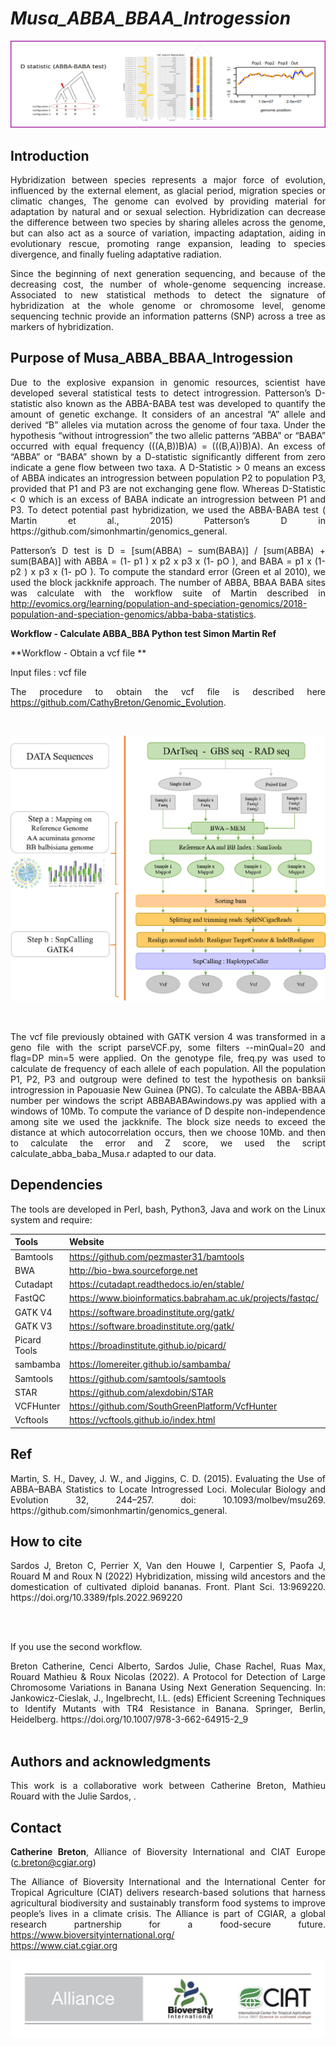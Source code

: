 # *Musa_ABBA_BBAA_Introgession*


![Banniere](images/ABBA_Test.png)


## Introduction

<div align="justify">
Hybridization between species represents a major force of evolution, influenced by the external element, as glacial period, migration species or climatic changes, The genome can evolved by providing material for adaptation by natural and or sexual selection. Hybridization can decrease the difference between two species by sharing alleles across the genome, but can also act as a source of variation, impacting adaptation, aiding in evolutionary rescue, promoting range expansion, leading to species divergence, and finally fueling adaptative radiation.  

Since the beginning of  next generation sequencing, and because of the decreasing cost,  the number of whole-genome sequencing increase. Associated to new statistical methods to detect the signature of hybridization at the whole genome or chromosome level, genome sequencing technic provide an information patterns (SNP) across a tree as markers of hybridization. 
<div>


Purpose of Musa_ABBA_BBAA_Introgession
--------------------------------------




<div align="justify">
Due to the explosive expansion in genomic resources, scientist have developed several statistical tests to detect introgression. Patterson’s D-statistic also known as the ABBA-BABA test was developed to quantify the amount of genetic exchange. It considers of an ancestral “A” allele  and derived “B” alleles via mutation across the genome of four taxa. Under the hypothesis  “without introgression” the two allelic patterns “ABBA” or “BABA” occurred with equal frequency (((A,B))B)A) = (((B,A))B)A). An excess of “ABBA” or “BABA” shown by a D-statistic significantly different from zero indicate a gene flow between two taxa. A D-Statistic > 0 means an excess of ABBA indicates an introgression between population P2 to population P3, provided that P1 and P3 are not exchanging gene flow. Whereas D-Statistic < 0 which is an excess of BABA indicate an introgression between P1 and P3. To detect potential past hybridization, we used the ABBA-BABA test ( Martin et al., 2015) Patterson’s D in https://github.com/simonhmartin/genomics_general.
&nbsp;

Patterson’s D test is D = [sum(ABBA) – sum(BABA)] / [sum(ABBA) + sum(BABA)] with ABBA = (1- p1 ) x p2 x p3 x (1- pO ), and BABA = p1 x (1- p2 ) x p3 x (1- pO ). To compute the standard error (Green et al 2010), we used the block jackknife approach. The number of ABBA, BBAA BABA sites was calculate with the workflow suite of Martin described in http://evomics.org/learning/population-and-speciation-genomics/2018-population-and-speciation-genomics/abba-baba-statistics. 
<div>
  
  
**Workflow - Calculate ABBA_BBA Python test Simon Martin Ref**

**Workflow - Obtain a vcf file **

Input files : vcf file 

The procedure to obtain the vcf file is described here https://github.com/CathyBreton/Genomic_Evolution.


&nbsp;

    

<p align="center">
   <img src="images/Genomic_Workflow.png" width="750"/>
</p>

&nbsp;



<div align="justify">
The vcf file previously obtained with GATK version 4 was transformed in a geno file with the script parseVCF.py, some filters --minQual=20 and flag=DP min=5 were applied. On the genotype file, freq.py was used to calculate de frequency of each allele of each population. All the population P1, P2, P3 and outgroup were defined to test the hypothesis on banksii introgression in Papouasie New Guinea (PNG). To calculate the ABBA-BBAA number per windows the script ABBABABAwindows.py was applied with a windows of 10Mb. To compute the variance of D despite non-independence among site we used the jackknife. The block size needs to exceed the distance at which autocorrelation occurs, then we choose 10Mb.  and then to calculate the error and Z score, we used the script calculate_abba_baba_Musa.r adapted to our data. 
<div>





Dependencies
------------
The tools are developed in Perl, bash, Python3, Java and work on the Linux system and require:


<p align="center">

| Tools  | Website | Version |
| ------ | ------- | ------- |
| Bamtools      | https://github.com/pezmaster31/bamtools                         | bamtools/2.4.0 |
| BWA           | http://bio-bwa.sourceforge.net                                  | bwa/0.7.12 |
| Cutadapt      | https://cutadapt.readthedocs.io/en/stable/                      | cutadapt/2.10  |
| FastQC        | https://www.bioinformatics.babraham.ac.uk/projects/fastqc/      | FastQC/0.11.7 |
| GATK V4       | https://software.broadinstitute.org/gatk/                       | GenomeAnalysisTK/4.1.9.0 |
| GATK V3       | https://software.broadinstitute.org/gatk/                       | GenomeAnalysisTK/3.7-0   |
| Picard Tools  | https://broadinstitute.github.io/picard/                        | picard-tools/2.7.0   |
| sambamba      | https://lomereiter.github.io/sambamba/                          | sambamba/0.6.6 |
| Samtools      | https://github.com/samtools/samtools                            | samtools/1.2  |
| STAR          | https://github.com/alexdobin/STAR                               | STAR/2.5.0b |
| VCFHunter     | https://github.com/SouthGreenPlatform/VcfHunter                 |  |
| Vcftools      | https://vcftools.github.io/index.html                           | vcftools/0.1.14  |

</p>
  
Ref
----------- 
<div align="justify">
Martin, S. H., Davey, J. W., and Jiggins, C. D. (2015). Evaluating the Use of ABBA–BABA Statistics to Locate Introgressed Loci. Molecular Biology and Evolution 32, 244–257. doi: 10.1093/molbev/msu269. https://github.com/simonhmartin/genomics_general.
</div>
  
How to cite
-----------

<div align="justify">
Sardos J, Breton C, Perrier X, Van den Houwe I, Carpentier S, Paofa J, Rouard M and Roux N (2022) Hybridization, missing wild ancestors and the domestication of cultivated diploid bananas. Front. Plant Sci. 13:969220. https://doi.org/10.3389/fpls.2022.969220
</div>
&nbsp;
  
&nbsp;

If you use the second workflow.
<div align="justify">
Breton Catherine, Cenci Alberto, Sardos Julie, Chase Rachel, Ruas Max, Rouard Mathieu & Roux Nicolas (2022). A Protocol for Detection of Large Chromosome Variations in Banana Using Next Generation Sequencing. In: Jankowicz-Cieslak, J., Ingelbrecht, I.L. (eds) Efficient Screening Techniques to Identify Mutants with TR4 Resistance in Banana. Springer, Berlin, Heidelberg. https://doi.org/10.1007/978-3-662-64915-2_9
</div>
&nbsp;
  
## Authors and acknowledgments

This work is a collaborative work between Catherine Breton, Mathieu Rouard with the Julie Sardos, .

## Contact

**Catherine Breton**, Alliance of Bioversity International and CIAT Europe (c.breton@cgiar.org)

The Alliance of Bioversity International and the International Center for Tropical Agriculture (CIAT)
delivers research-based solutions that harness agricultural biodiversity and sustainably transform
food systems to improve people’s lives in a climate crisis.
The Alliance is part of CGIAR, a global research partnership for a food-secure future.
https://www.bioversityinternational.org/       
https://www.ciat.cgiar.org



![Alliance](images/Alliance_logo_wide2.jpg)
